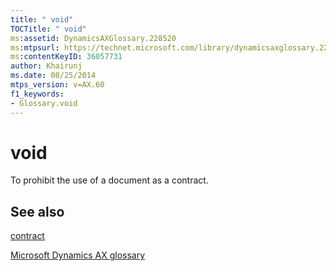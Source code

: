 ```yaml
---
title: " void"
TOCTitle: " void"
ms:assetid: DynamicsAXGlossary.228520
ms:mtpsurl: https://technet.microsoft.com/library/dynamicsaxglossary.228520(v=AX.60)
ms:contentKeyID: 36057731
author: Khairunj
ms.date: 08/25/2014
mtps_version: v=AX.60
f1_keywords:
- Glossary.void
---
```


# void

To prohibit the use of a document as a contract.

## See also

[contract](contract.md)

[Microsoft Dynamics AX glossary](glossary/microsoft-dynamics-ax-glossary.md)

  


